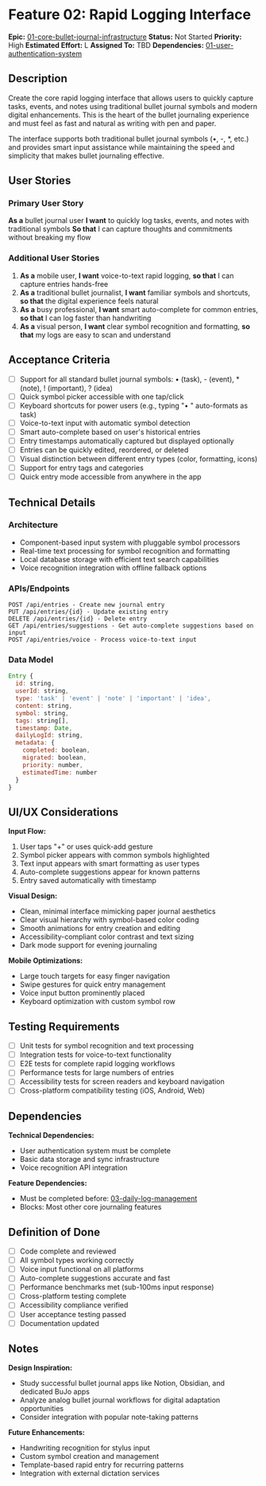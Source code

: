 # Feature 02: Rapid Logging Interface

**Epic:** [01-core-bullet-journal-infrastructure](../epics/01-core-bullet-journal-infrastructure.md)
**Status:** Not Started
**Priority:** High
**Estimated Effort:** L
**Assigned To:** TBD
**Dependencies:** [01-user-authentication-system](01-user-authentication-system.md)

## Description

Create the core rapid logging interface that allows users to quickly capture tasks, events, and notes using traditional bullet journal symbols and modern digital enhancements. This is the heart of the bullet journaling experience and must feel as fast and natural as writing with pen and paper.

The interface supports both traditional bullet journal symbols (•, -, *, etc.) and provides smart input assistance while maintaining the speed and simplicity that makes bullet journaling effective.

## User Stories

### Primary User Story
**As a** bullet journal user
**I want** to quickly log tasks, events, and notes with traditional symbols
**So that** I can capture thoughts and commitments without breaking my flow

### Additional User Stories
1. **As a** mobile user, **I want** voice-to-text rapid logging, **so that** I can capture entries hands-free
2. **As a** traditional bullet journalist, **I want** familiar symbols and shortcuts, **so that** the digital experience feels natural
3. **As a** busy professional, **I want** smart auto-complete for common entries, **so that** I can log faster than handwriting
4. **As a** visual person, **I want** clear symbol recognition and formatting, **so that** my logs are easy to scan and understand

## Acceptance Criteria

- [ ] Support for all standard bullet journal symbols: • (task), - (event), * (note), ! (important), ? (idea)
- [ ] Quick symbol picker accessible with one tap/click
- [ ] Keyboard shortcuts for power users (e.g., typing "• " auto-formats as task)
- [ ] Voice-to-text input with automatic symbol detection
- [ ] Smart auto-complete based on user's historical entries
- [ ] Entry timestamps automatically captured but displayed optionally
- [ ] Entries can be quickly edited, reordered, or deleted
- [ ] Visual distinction between different entry types (color, formatting, icons)
- [ ] Support for entry tags and categories
- [ ] Quick entry mode accessible from anywhere in the app

## Technical Details

### Architecture
- Component-based input system with pluggable symbol processors
- Real-time text processing for symbol recognition and formatting
- Local database storage with efficient text search capabilities
- Voice recognition integration with offline fallback options

### APIs/Endpoints
```
POST /api/entries - Create new journal entry
PUT /api/entries/{id} - Update existing entry
DELETE /api/entries/{id} - Delete entry
GET /api/entries/suggestions - Get auto-complete suggestions based on input
POST /api/entries/voice - Process voice-to-text input
```

### Data Model
```javascript
Entry {
  id: string,
  userId: string,
  type: 'task' | 'event' | 'note' | 'important' | 'idea',
  content: string,
  symbol: string,
  tags: string[],
  timestamp: Date,
  dailyLogId: string,
  metadata: {
    completed: boolean,
    migrated: boolean,
    priority: number,
    estimatedTime: number
  }
}
```

## UI/UX Considerations

**Input Flow:**
1. User taps "+" or uses quick-add gesture
2. Symbol picker appears with common symbols highlighted
3. Text input appears with smart formatting as user types
4. Auto-complete suggestions appear for known patterns
5. Entry saved automatically with timestamp

**Visual Design:**
- Clean, minimal interface mimicking paper journal aesthetics
- Clear visual hierarchy with symbol-based color coding
- Smooth animations for entry creation and editing
- Accessibility-compliant color contrast and text sizing
- Dark mode support for evening journaling

**Mobile Optimizations:**
- Large touch targets for easy finger navigation
- Swipe gestures for quick entry management
- Voice input button prominently placed
- Keyboard optimization with custom symbol row

## Testing Requirements

- [ ] Unit tests for symbol recognition and text processing
- [ ] Integration tests for voice-to-text functionality
- [ ] E2E tests for complete rapid logging workflows
- [ ] Performance tests for large numbers of entries
- [ ] Accessibility tests for screen readers and keyboard navigation
- [ ] Cross-platform compatibility testing (iOS, Android, Web)

## Dependencies

**Technical Dependencies:**
- User authentication system must be complete
- Basic data storage and sync infrastructure
- Voice recognition API integration

**Feature Dependencies:**
- Must be completed before: [03-daily-log-management](03-daily-log-management.md)
- Blocks: Most other core journaling features

## Definition of Done

- [ ] Code complete and reviewed
- [ ] All symbol types working correctly
- [ ] Voice input functional on all platforms
- [ ] Auto-complete suggestions accurate and fast
- [ ] Performance benchmarks met (sub-100ms input response)
- [ ] Cross-platform testing complete
- [ ] Accessibility compliance verified
- [ ] User acceptance testing passed
- [ ] Documentation updated

## Notes

**Design Inspiration:**
- Study successful bullet journal apps like Notion, Obsidian, and dedicated BuJo apps
- Analyze analog bullet journal workflows for digital adaptation opportunities
- Consider integration with popular note-taking patterns

**Future Enhancements:**
- Handwriting recognition for stylus input
- Custom symbol creation and management
- Template-based rapid entry for recurring patterns
- Integration with external dictation services